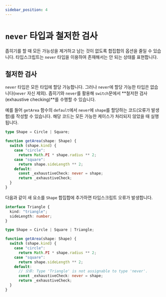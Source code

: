 ```yaml
---
sidebar_position: 4
---
```


# `never` 타입과 철저한 검사

좁히기를 할 때 모든 가능성을 제거하고 남는 것이 없도록 합집합의 옵션을 줄일 수 있습니다. 타입스크립트는 `never` 타입을 이용하여 존재해서는 안 되는 상태를 표현합니다.

## 철저한 검사

`never` 타입은 모든 타입에 할당 가능합니다. 그러나 `never`에 할당 가능한 타입은 없습니다(`never` 자신 제외). 좁히기와 `never`를 활용해 `switch`문에서 **철저한 검사(exhaustive checking)**를 수행할 수 있습니다.

예를 들어 `getArea` 함수의 `default`에서 `never`에 `shape`를 할당하는 코드(오류가 발생함)를 작성할 수 있습니다. 해당 코드는 모든 가능한 케이스가 처리되지 않았을 때 실행됩니다.

```ts
type Shape = Circle | Square;

function getArea(shape: Shape) {
  switch (shape.kind) {
    case "circle":
      return Math.PI * shape.radius ** 2;
    case "square":
      return shape.sideLength ** 2;
    default:
      const _exhaustiveCheck: never = shape;
      return _exhaustiveCheck;
  }
}
```

다음과 같이 새 요소를 `Shape` 합집합에 추가하면 타입스크립트 오류가 발생합니다.

```ts
interface Triangle {
  kind: "triangle";
  sideLength: number;
}

type Shape = Circle | Square | Triangle;

function getArea(shape: Shape) {
  switch (shape.kind) {
    case "circle":
      return Math.PI * shape.radius ** 2;
    case "square":
      return shape.sideLength ** 2;
    default:
      // 오류: Type 'Triangle' is not assignable to type 'never'.
      const _exhaustiveCheck: never = shape;
      return _exhaustiveCheck;
  }
}
```